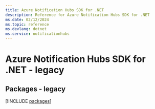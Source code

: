 ```yaml
---
title: Azure Notification Hubs SDK for .NET
description: Reference for Azure Notification Hubs SDK for .NET
ms.date: 02/12/2024
ms.topic: reference
ms.devlang: dotnet
ms.service: notificationhubs
---
```

# Azure Notification Hubs SDK for .NET - legacy
## Packages - legacy
[!INCLUDE [packages](notification-hubs-index.md)]